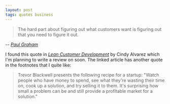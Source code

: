 ```yaml
---
layout: post
tags: quotes business
---
```

> The hard part about figuring out what customers want is figuring out that you need to figure it out.

*-- [Paul Graham](http://www.paulgraham.com/bronze.html)*

I found this quote in *[Lean Customer Development](https://www.amazon.co.uk/Lean-Customer-Development-Building-Customers/dp/1449356354)* by Cindy Alvarez which I'm planning to write a review on soon. The linked article has another quote in the footnotes that I quite like:

> Trevor Blackwell presents the following recipe for a startup: "Watch people who have money to spend, see what they're wasting their time on, cook up a solution, and try selling it to them. It's surprising how small a problem can be and still provide a profitable market for a solution."
